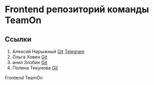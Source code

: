 # Frontend репозиторий команды TeamOn

## Ссылки
1. Алексей Нарыжный
[Git](https://github.com/AlexeyBMSTU) [Telegram](https://t.me/fish190) 
3. Ольга Ховен
[Git](https://github.com/KhovenOlya)
5. анил Злобин
[Git](https://github.com/Danil-Zlo)
7. Полина Тикунова
[Git](https://github.com/PtFux)
   
Frontend TeamOn
